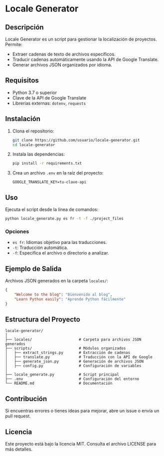 # Locale Generator

## Descripción
Locale Generator es un script para gestionar la localización de proyectos. Permite:
- Extraer cadenas de texto de archivos específicos.
- Traducir cadenas automáticamente usando la API de Google Translate.
- Generar archivos JSON organizados por idioma.

## Requisitos
- Python 3.7 o superior
- Clave de la API de Google Translate
- Librerías externas: `dotenv`, `requests`

## Instalación
1. Clona el repositorio:
   ```bash
   git clone https://github.com/usuario/locale-generator.git
   cd locale-generator
   ```

2. Instala las dependencias:
   ```bash
   pip install -r requirements.txt
   ```

3. Crea un archivo `.env` en la raíz del proyecto:
   ```env
   GOOGLE_TRANSLATE_KEY=tu-clave-api
   ```

## Uso
Ejecuta el script desde la línea de comandos:
```bash
python locale_generate.py es fr -t -f ./project_files
```

### Opciones
- `es fr`: Idiomas objetivo para las traducciones.
- `-t`: Traducción automática.
- `-f`: Especifica el archivo o directorio a analizar.

## Ejemplo de Salida
Archivos JSON generados en la carpeta `locales/`:
```json
{
    "Welcome to the blog": "Bienvenido al blog",
    "Learn Python easily": "Aprende Python fácilmente"
}
```

## Estructura del Proyecto
```
locale-generator/
│
├── locales/                     # Carpeta para archivos JSON generados
├── scripts/                     # Módulos organizados
│   ├── extract_strings.py       # Extracción de cadenas
│   ├── translate.py             # Traducción con la API de Google
│   ├── generate_json.py         # Generación de archivos JSON
│   ├── config.py                # Configuración de variables
│
├── locale_generate.py           # Script principal
├── .env                         # Configuración del entorno
└── README.md                    # Documentación
```

## Contribución
Si encuentras errores o tienes ideas para mejorar, abre un issue o envía un pull request.

## Licencia
Este proyecto está bajo la licencia MIT. Consulta el archivo LICENSE para más detalles.

